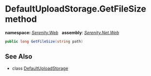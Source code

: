 # DefaultUploadStorage.GetFileSize method
**namespace:** *[Serenity.Web](../../README.md#serenity.web-namespace)*   **assembly**: *[Serenity.Net.Web](../../README.md)*

```csharp
public long GetFileSize(string path)
```

## See Also

* class [DefaultUploadStorage](../DefaultUploadStorage.md)